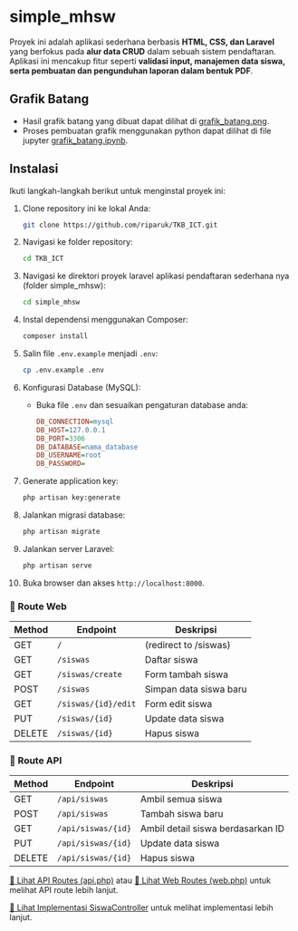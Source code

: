 # simple_mhsw
Proyek ini adalah aplikasi sederhana berbasis **HTML, CSS, dan Laravel** yang berfokus pada **alur data CRUD** dalam sebuah sistem pendaftaran. Aplikasi ini mencakup fitur seperti **validasi input, manajemen data siswa, serta pembuatan dan pengunduhan laporan dalam bentuk PDF**. 

## Grafik Batang
- Hasil grafik batang yang dibuat dapat dilihat di [grafik_batang.png](grafik_batang.png).
- Proses pembuatan grafik menggunakan python dapat dilihat di file jupyter [grafik_batang.ipynb](grafik_batang.ipynb).

## Instalasi

Ikuti langkah-langkah berikut untuk menginstal proyek ini:

1. Clone repository ini ke lokal Anda:
    ```bash
    git clone https://github.com/riparuk/TKB_ICT.git
    ```
2. Navigasi ke folder repository:
    ```bash
    cd TKB_ICT
    ```
3. Navigasi ke direktori proyek laravel aplikasi pendaftaran sederhana nya (folder simple_mhsw):
    ```bash
    cd simple_mhsw
    ```
4. Instal dependensi menggunakan Composer:
    ```bash
    composer install
    ```
5. Salin file `.env.example` menjadi `.env`:
    ```bash
    cp .env.example .env
    ```

6. Konfigurasi Database (MySQL):
    - Buka file `.env` dan sesuaikan pengaturan database anda:
      ```ini
      DB_CONNECTION=mysql
      DB_HOST=127.0.0.1
      DB_PORT=3306
      DB_DATABASE=nama_database
      DB_USERNAME=root
      DB_PASSWORD=
      ```
7. Generate application key:
    ```bash
    php artisan key:generate
    ```
8. Jalankan migrasi database:
    ```bash
    php artisan migrate
    ```
9. Jalankan server Laravel:
    ```bash
    php artisan serve
    ```
10. Buka browser dan akses `http://localhost:8000`.

### **📌 Route Web**
| Method | Endpoint | Deskripsi |
|--------|---------|-----------|
| GET | `/` | (redirect to /siswas) |
| GET | `/siswas` | Daftar siswa |
| GET | `/siswas/create` | Form tambah siswa |
| POST | `/siswas` | Simpan data siswa baru |
| GET | `/siswas/{id}/edit` | Form edit siswa |
| PUT | `/siswas/{id}` | Update data siswa |
| DELETE | `/siswas/{id}` | Hapus siswa |

### **📌 Route API**
| Method | Endpoint | Deskripsi |
|--------|---------|-----------|
| GET | `/api/siswas` | Ambil semua siswa |
| POST | `/api/siswas` | Tambah siswa baru |
| GET | `/api/siswas/{id}` | Ambil detail siswa berdasarkan ID |
| PUT | `/api/siswas/{id}` | Update data siswa |
| DELETE | `/api/siswas/{id}` | Hapus siswa |

[🔗 Lihat API Routes (api.php)](simple_mhsw/routes/api.php) atau [🔗 Lihat Web Routes (web.php)](simple_mhsw/routes/web.php) untuk melihat API route lebih lanjut.

[📂 Lihat Implementasi SiswaController](simple_mhsw/app/Http/Controllers/SiswaController.php) untuk melihat implementasi lebih lanjut.

